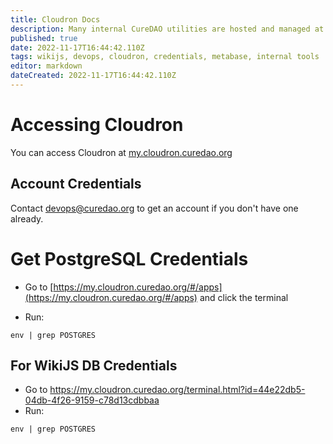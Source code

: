 ```yaml
---
title: Cloudron Docs
description: Many internal CureDAO utilities are hosted and managed at https://my.cloudron.curedao.org/#/apps
published: true
date: 2022-11-17T16:44:42.110Z
tags: wikijs, devops, cloudron, credentials, metabase, internal tools
editor: markdown
dateCreated: 2022-11-17T16:44:42.110Z
---
```


# Accessing Cloudron

You can access Cloudron at [my.cloudron.curedao.org](https://my.cloudron.curedao.org)

## Account Credentials
Contact devops@curedao.org to get an account if you don't have one already.

# Get PostgreSQL Credentials
- Go to [https://my.cloudron.curedao.org/#/apps](https://my.cloudron.curedao.org/#/apps) and click the terminal

- Run: 
```
env | grep POSTGRES
```

## For WikiJS DB Credentials

- Go to https://my.cloudron.curedao.org/terminal.html?id=44e22db5-04db-4f26-9159-c78d13cdbbaa
- Run: 
```
env | grep POSTGRES
```

